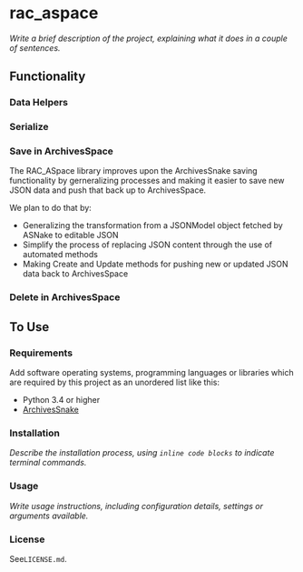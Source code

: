 # rac_aspace

*Write a brief description of the project, explaining what it does in a couple of sentences.*

## Functionality

### Data Helpers


### Serialize


### Save in ArchivesSpace

The RAC_ASpace library improves upon the ArchivesSnake saving functionality by gerneralizing processes and making it easier to save new JSON data and push that back up to ArchivesSpace.

We plan to do that by:
  * Generalizing the transformation from a JSONModel object fetched by ASNake to editable JSON
  * Simplify the process of replacing JSON content through the use of automated methods
  * Making Create and Update methods for pushing new or updated JSON data back to ArchivesSpace

### Delete in ArchivesSpace


## To Use

### Requirements

Add software operating systems, programming languages or libraries which are required by this project as an unordered list like this:

*   Python 3.4 or higher
*   [ArchivesSnake](https://github.com/archivesspace-labs/ArchivesSnake)

### Installation

*Describe the installation process, using `inline code blocks` to indicate terminal commands.*

### Usage

*Write usage instructions, including configuration details, settings or arguments available.*

### License

See`LICENSE.md`.
